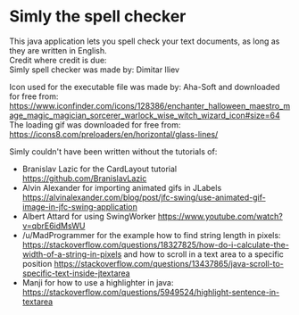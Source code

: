 # Simly the spell checker
This java application lets you
spell check your text documents,
as long as they are written in
English.<br/>
Credit where credit is due:<br/>
Simly spell checker was made by: Dimitar Iliev<br/>

Icon used for the executable file was made by: Aha-Soft
and downloaded for free from: https://www.iconfinder.com/icons/128386/enchanter_halloween_maestro_mage_magic_magician_sorcerer_warlock_wise_witch_wizard_icon#size=64 <br/>
The loading gif was downloaded for free from: https://icons8.com/preloaders/en/horizontal/glass-lines/

Simly couldn't have been written without the tutorials of:<br/>
- Branislav Lazic for the CardLayout tutorial https://github.com/BranislavLazic
- Alvin Alexander for importing animated gifs in JLabels https://alvinalexander.com/blog/post/jfc-swing/use-animated-gif-image-in-jfc-swing-application
- Albert Attard for using SwingWorker https://www.youtube.com/watch?v=qbrE6idMsWU
- /u/MadProgrammer for the example how to find string length in pixels: https://stackoverflow.com/questions/18327825/how-do-i-calculate-the-width-of-a-string-in-pixels and how to scroll in a text area to a specific position https://stackoverflow.com/questions/13437865/java-scroll-to-specific-text-inside-jtextarea
- Manji for how to use a highlighter in java: https://stackoverflow.com/questions/5949524/highlight-sentence-in-textarea

